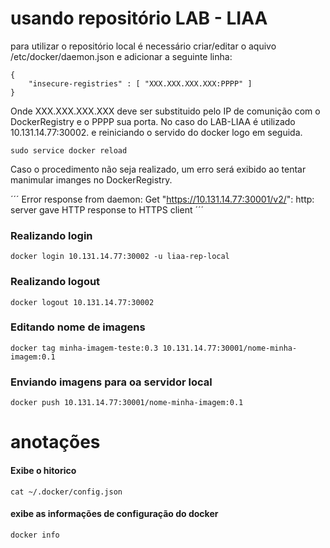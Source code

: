 # usando repositório LAB - LIAA
para utilizar o repositório local é necessário criar/editar o aquivo /etc/docker/daemon.json e adicionar a seguinte linha:

```
{
    "insecure-registries" : [ "XXX.XXX.XXX.XXX:PPPP" ]
}
```
Onde XXX.XXX.XXX.XXX deve ser substituido pelo IP de comunição com o DockerRegistry e o PPPP sua porta. No caso do LAB-LIAA é utilizado 10.131.14.77:30002.
e reiniciando o servido do docker logo em seguida.

```
sudo service docker reload
```

Caso o procedimento não seja realizado, um erro será exibido ao tentar manimular imanges no DockerRegistry.

´´´
Error response from daemon: Get "https://10.131.14.77:30001/v2/": http: server gave HTTP response to HTTPS client
´´´

### Realizando login

```
docker login 10.131.14.77:30002 -u liaa-rep-local
```
### Realizando logout

```
docker logout 10.131.14.77:30002
```
### Editando nome de imagens

```
docker tag minha-imagem-teste:0.3 10.131.14.77:30001/nome-minha-imagem:0.1
```
### Enviando imagens para oa servidor local

```
docker push 10.131.14.77:30001/nome-minha-imagem:0.1
```


# anotações

#### Exibe o hitorico 
```
cat ~/.docker/config.json
```
#### exibe as informações de configuração do docker
```
docker info
```
